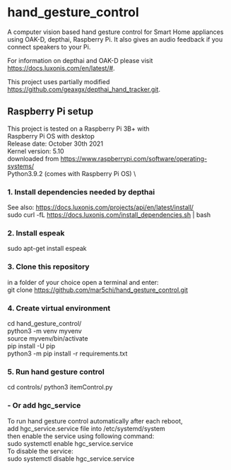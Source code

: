 # hand_gesture_control
A computer vision based hand gesture control for Smart Home appliances using OAK-D, depthai, Raspberry Pi. It also gives an audio feedback if you connect speakers to your Pi.

For information on depthai and OAK-D please visit https://docs.luxonis.com/en/latest/#.

This project uses partially modified https://github.com/geaxgx/depthai_hand_tracker.git.

## Raspberry Pi setup
This project is tested on a Raspberry Pi 3B+ with \
Raspberry Pi OS with desktop \
Release date: October 30th 2021 \
Kernel version: 5.10 \
downloaded from https://www.raspberrypi.com/software/operating-systems/ \
Python3.9.2 (comes with Raspberry Pi OS) \

### 1. Install dependencies needed by depthai
See also: https://docs.luxonis.com/projects/api/en/latest/install/ \
sudo curl -fL https://docs.luxonis.com/install_dependencies.sh | bash

### 2. Install espeak 
sudo apt-get install espeak

### 3. Clone this repository
in a folder of your choice open a terminal and enter: \
git clone https://github.com/mar5chi/hand_gesture_control.git

### 4. Create virtual environment
cd hand_gesture_control/ \
python3 -m venv myvenv \
source myvenv/bin/activate \
pip install -U pip \
python3 -m pip install -r requirements.txt

### 5. Run hand gesture control
cd controls/
python3 itemControl.py

###  - Or add hgc_service
To run hand gesture control automatically after each reboot, \
add hgc_service.service file into /etc/systemd/system \
then enable the service using following command: \
sudo systemctl enable hgc_service.service \
To disable the service: \
sudo systemctl disable hgc_service.service
